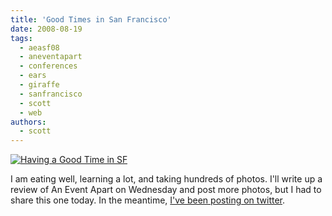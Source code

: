 ```yaml
---
title: 'Good Times in San Francisco'
date: 2008-08-19
tags:
  - aeasf08
  - aneventapart
  - conferences
  - ears
  - giraffe
  - sanfrancisco
  - scott
  - web
authors:
  - scott
---
```


[![Having a Good Time in SF](/images/2778969542_a60802d328.jpg)](http://www.flickr.com/photos/spaceninja/2778969542/)

I am eating well, learning a lot, and taking hundreds of photos. I'll write up a review of An Event Apart on Wednesday and post more photos, but I had to share this one today. In the meantime, [I've been posting on twitter](http://twitter.com/spaceninja/).
